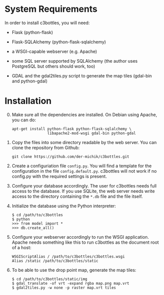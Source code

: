 # System Requirements

In order to install c3bottles, you will need:

*   Flask (python-flask)

*   Flask-SQLAlchemy (python-flask-sqlalchemy)

*   a WSGI-capable webserver (e.g. Apache)

*   some SQL server supported by SQLAlchemy
    (the author uses PostgreSQL but others should work, too)

*   GDAL and the gdal2tiles.py script to generate the map tiles
    (gdal-bin and python-gdal)

# Installation

0.  Make sure all the dependencies are installed.
    On Debian using Apache, you can do:

        apt-get install python-flask python-flask-sqlalchemy \
                        libapache2-mod-wsgi gdal-bin python-gdal

1.  Copy the files into some directory readable by the web server.
    You can clone the repository from Github:

        git clone https://github.com/der-michik/c3bottles.git

2.  Create a configuriation file `config.py`. You will find a template for the
    configuration in the file `config.default.py`. c3bottles will not work if
    no config.py with the required settings is present.

3.  Configure your database accordingly. The user for c3bottles needs full
    access to the database. If you use SQLite, the web server needs write
    access to the directory containing the `*.db` file and the file itself.

4.  Initialize the database using the Python interpreter:

        $ cd /path/to/c3bottles
        $ python
        >>> from model import *
        >>> db.create_all()

5.  Configure your webserver accordingly to run the WSGI application. Apache
    needs something like this to run c3bottles as the document root of a host:
    
        WSGIScriptAlias / /path/to/c3bottles/c3bottles.wsgi
        Alias /static /path/to/c3bottles/static

6.  To be able to use the drop point map, generate the map tiles:

        $ cd /path/to/c3bottles/static/img
        $ gdal_translate -of vrt -expand rgba map.png map.vrt
        $ gdal2tiles.py -w none -p raster map.vrt tiles
